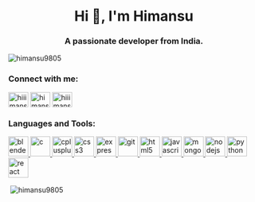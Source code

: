 <h1 align="center">Hi 👋, I'm Himansu</h1>
<h3 align="center">A passionate developer from India.</h3>

<p><img align="center" src="https://github-readme-stats.vercel.app/api/top-langs?username=himansu9805&show_icons=true&locale=en&layout=compact" alt="himansu9805" /></p>

<h3 align="left">Connect with me:</h3>
<p align="left">
<a href="https://twitter.com/hiiimanshhhu" target="blank"><img align="center" src="https://cdn.jsdelivr.net/npm/simple-icons@3.0.1/icons/twitter.svg" alt="hiiimanshhhu" height="30" width="40" /></a>
<a href="https://fb.com/himansu.singh.79230" target="blank"><img align="center" src="https://cdn.jsdelivr.net/npm/simple-icons@3.0.1/icons/facebook.svg" alt="himansu.singh.79230" height="30" width="40" /></a>
<a href="https://instagram.com/hiiimanshhhu" target="blank"><img align="center" src="https://cdn.jsdelivr.net/npm/simple-icons@3.0.1/icons/instagram.svg" alt="hiiimanshhhu" height="30" width="40" /></a>
</p>

<h3 align="left">Languages and Tools:</h3>
<p align="left"> <a href="https://www.blender.org/" target="_blank"> <img src="https://download.blender.org/branding/community/blender_community_badge_white.svg" alt="blender" width="40" height="40"/> </a> <a href="https://www.cprogramming.com/" target="_blank"> <img src="https://devicons.github.io/devicon/devicon.git/icons/c/c-original.svg" alt="c" width="40" height="40"/> </a> <a href="https://www.w3schools.com/cpp/" target="_blank"> <img src="https://devicons.github.io/devicon/devicon.git/icons/cplusplus/cplusplus-original.svg" alt="cplusplus" width="40" height="40"/> </a> <a href="https://www.w3schools.com/css/" target="_blank"> <img src="https://devicons.github.io/devicon/devicon.git/icons/css3/css3-original-wordmark.svg" alt="css3" width="40" height="40"/> </a> <a href="https://expressjs.com" target="_blank"> <img src="https://devicons.github.io/devicon/devicon.git/icons/express/express-original-wordmark.svg" alt="express" width="40" height="40"/> </a> <a href="https://git-scm.com/" target="_blank"> <img src="https://www.vectorlogo.zone/logos/git-scm/git-scm-icon.svg" alt="git" width="40" height="40"/> </a> <a href="https://www.w3.org/html/" target="_blank"> <img src="https://devicons.github.io/devicon/devicon.git/icons/html5/html5-original-wordmark.svg" alt="html5" width="40" height="40"/> </a> <a href="https://developer.mozilla.org/en-US/docs/Web/JavaScript" target="_blank"> <img src="https://devicons.github.io/devicon/devicon.git/icons/javascript/javascript-original.svg" alt="javascript" width="40" height="40"/> </a> <a href="https://www.mongodb.com/" target="_blank"> <img src="https://devicons.github.io/devicon/devicon.git/icons/mongodb/mongodb-original-wordmark.svg" alt="mongodb" width="40" height="40"/> </a> <a href="https://nodejs.org" target="_blank"> <img src="https://devicons.github.io/devicon/devicon.git/icons/nodejs/nodejs-original-wordmark.svg" alt="nodejs" width="40" height="40"/> </a> <a href="https://www.python.org" target="_blank"> <img src="https://devicons.github.io/devicon/devicon.git/icons/python/python-original.svg" alt="python" width="40" height="40"/> </a> <a href="https://reactjs.org/" target="_blank"> <img src="https://devicons.github.io/devicon/devicon.git/icons/react/react-original-wordmark.svg" alt="react" width="40" height="40"/> </a> </p>

<p>&nbsp;<img align="center" src="https://github-readme-stats.vercel.app/api?username=himansu9805&show_icons=true&locale=en" alt="himansu9805" /></p>
